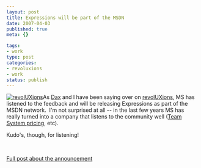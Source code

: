 ```yaml
--- 
layout: post
title: Expressions will be part of the MSDN
date: 2007-04-03
published: true
meta: {}

tags: 
- work
type: post
categories: 
- revoluxions
- work
status: publish
---
```



[![revolUXions](http://media.eick.us/2011/05/388628564_ec67e676cc_m.jpg)](http://ux.nukeation.com)As [Dax](http://www.nukeation.net) and I have been saying over on [revolUXions](http://www.revolUXions.com), MS has listened to the feedback and will be releasing Expressions as part of the MSDN network.  I'm not surprised at all -- in the last few years MS has really turned into a company that listens to the community well ([Team System pricing](http://www.larkware.com/editorials/vs2005.html), etc).

 

Kudo's, though, for listening!

 

 

 

[Full post about the announcement](http://blogs.msdn.com/somasegar/archive/2007/04/03/listening-to-your-feedback-expression-and-msdn.aspx)

